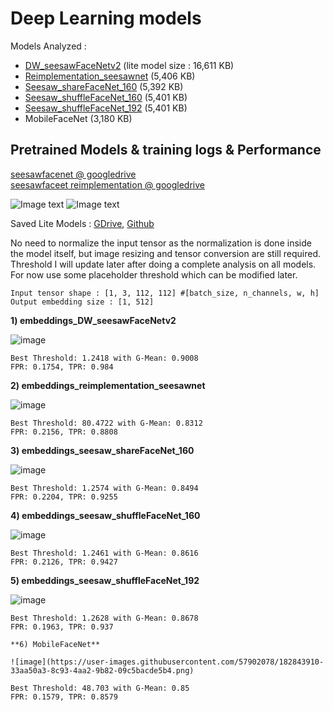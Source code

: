 # Deep Learning models
Models Analyzed :
- [DW_seesawFaceNetv2](https://github.com/cvtower/seesawfacenet_pytorch) (lite model size : 16,611 KB)
- [Reimplementation_seesawnet](https://github.com/pshashk/seesaw-facenet) (5,406 KB)
- [Seesaw_shareFaceNet_160](https://github.com/cvtower/seesawfacenet_pytorch) (5,392 KB)
- [Seesaw_shuffleFaceNet_160](https://github.com/cvtower/seesawfacenet_pytorch) (5,401 KB)
- [Seesaw_shuffleFaceNet_192](https://github.com/cvtower/seesawfacenet_pytorch) (5,401 KB)
- MobileFaceNet (3,180 KB)

## Pretrained Models & training logs & Performance

[seesawfacenet @ googledrive](https://drive.google.com/drive/folders/1n4Zi7YTqG4YoLdK3-aO8qWWEjOCcD7w9?usp=sharing) <br />
[seesawfaceet reimplementation @ googledrive](https://drive.google.com/file/d/1Ub5CI3nqTekLnG1AH1cGrQcwblW5YWoa/edit)


![Image text](https://github.com/cvtower/seesawfacenet_pytorch/raw/master/figures/mobile_version.jpg)
![Image text](https://github.com/cvtower/seesawfacenet_pytorch/raw/master/figures/dw_version.jpg)

Saved Lite Models : [GDrive](https://drive.google.com/drive/folders/1GTdVs5u7H7efcrvsOisbXfTWsJ2hkY6f?usp=sharing), [Github](https://github.com/FrozenWolf-Cyber/SIH/tree/dl_models/saved_models/lite)

No need to normalize the input tensor as the normalization is done inside the model itself, but image resizing and tensor conversion are still required. Threshold I will update later after doing a complete analysis on all models. For now use some placeholder threshold which can be modified later.

```
Input tensor shape : [1, 3, 112, 112] #[batch_size, n_channels, w, h]
Output embedding size : [1, 512]
```


**1) embeddings_DW_seesawFaceNetv2**

![image](https://user-images.githubusercontent.com/57902078/182031058-19103af9-a7e1-4a5e-91b0-d3d1fa8da0d7.png)

```
Best Threshold: 1.2418 with G-Mean: 0.9008
FPR: 0.1754, TPR: 0.984
```

**2) embeddings_reimplementation_seesawnet**

![image](https://user-images.githubusercontent.com/57902078/182031100-da8de5a2-cb4b-42c3-a155-509227e0efe4.png)

```
Best Threshold: 80.4722 with G-Mean: 0.8312
FPR: 0.2156, TPR: 0.8808
```

**3) embeddings_seesaw_shareFaceNet_160**

![image](https://user-images.githubusercontent.com/57902078/182031131-9feb77e4-93d5-431d-bd40-0df7efcbcace.png)

```
Best Threshold: 1.2574 with G-Mean: 0.8494
FPR: 0.2204, TPR: 0.9255
```

**4) embeddings_seesaw_shuffleFaceNet_160**

![image](https://user-images.githubusercontent.com/57902078/182031160-0476e9e6-637c-4072-aa7d-7bf049771545.png)

```
Best Threshold: 1.2461 with G-Mean: 0.8616
FPR: 0.2126, TPR: 0.9427
```

**5) embeddings_seesaw_shuffleFaceNet_192**

![image](https://user-images.githubusercontent.com/57902078/182031174-c6ef10c0-7507-4cad-815a-84dd219a10e5.png)

```
Best Threshold: 1.2628 with G-Mean: 0.8678
FPR: 0.1963, TPR: 0.937

**6) MobileFaceNet**

![image](https://user-images.githubusercontent.com/57902078/182843910-33aa50a3-8c93-4aa2-9b82-09c5bacde5b4.png)

Best Threshold: 48.703 with G-Mean: 0.85
FPR: 0.1579, TPR: 0.8579

```
